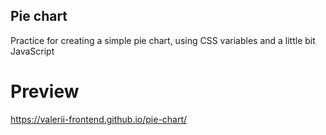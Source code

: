 ## Pie chart

Practice for creating a simple pie chart, using CSS variables and a little bit JavaScript


# Preview 

https://valerii-frontend.github.io/pie-chart/
